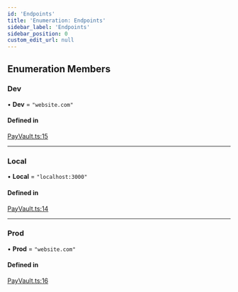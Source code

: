 ```yaml
---
id: 'Endpoints'
title: 'Enumeration: Endpoints'
sidebar_label: 'Endpoints'
sidebar_position: 0
custom_edit_url: null
---
```


## Enumeration Members

### Dev

• **Dev** = `"website.com"`

#### Defined in

[PayVault.ts:15](https://github.com/Project-Krypto/ReactPayVault/blob/208ee24/src/lib/PayVault.ts#L15)

---

### Local

• **Local** = `"localhost:3000"`

#### Defined in

[PayVault.ts:14](https://github.com/Project-Krypto/ReactPayVault/blob/208ee24/src/lib/PayVault.ts#L14)

---

### Prod

• **Prod** = `"website.com"`

#### Defined in

[PayVault.ts:16](https://github.com/Project-Krypto/ReactPayVault/blob/208ee24/src/lib/PayVault.ts#L16)
